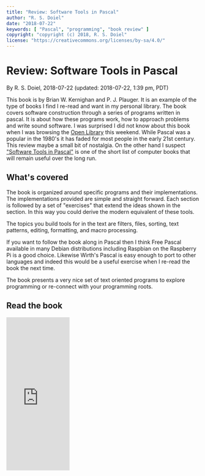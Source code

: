 ```yaml
---
title: "Review: Software Tools in Pascal"
author: "R. S. Doiel"
date: "2018-07-22"
keywords: [ "Pascal", "programming", "book review" ]
copyright: "copyright (c) 2018, R. S. Doiel"
license: "https://creativecommons.org/licenses/by-sa/4.0/"
---
```



# Review: Software Tools in Pascal

By R. S. Doiel, 2018-07-22
(updated: 2018-07-22, 1:39 pm, PDT)


This book is by Brian W. Kernighan and P. J. Plauger. It is an
example of the type of books I find I re-read and want in my
personal library. The book covers software construction through 
a series of programs written in pascal. It is about how these 
programs work, how to approach problems and write sound software.
I was surprised I did not know about this book when I was browsing 
the [Open Library](https://openlibrary.org) this weekend.  While 
Pascal was a popular in the 1980's it has faded for most people in the 
early 21st century.  This review maybe a small bit of nostalgia. 
On the other hand I suspect 
["Software Tools in Pascal"](https://openlibrary.org/books/OL4258115M/Software_tools_in_Pascal)
is one of the short list of computer books that will remain useful
over the long run.


## What's covered

The book is organized around specific programs and their implementations.
The implementations provided are simple and straight forward. Each
section is followed by a set of "exercises" that extend the ideas
shown in the section. In this way you could derive the modern equivalent
of these tools.

The topics you build tools for in the text are
filters, files, sorting, text patterns, editing, formatting, 
and macro processing.

If you want to follow the book along in Pascal then I think Free Pascal
available in many Debian distributions including Raspbian on the Raspberry
Pi is a good choice.  Likewise Wirth's Pascal is easy enough to port
to other languages and indeed this would be a useful exercise when I
re-read the book the next time.

The book presents a very nice set of text oriented programs to explore
programming or re-connect with your programming roots.

## Read the book

<iframe width="165" frameBorder="0" height="400" src="https://openlibrary.org/books/OL4258115M/Software_tools_in_Pascal/widget"></iframe>
